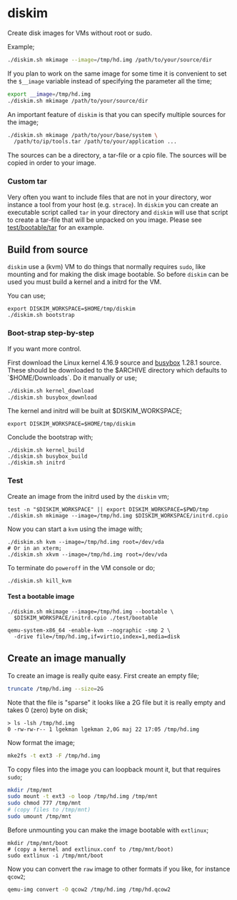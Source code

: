 # diskim

Create disk images for VMs without root or sudo.

Example;

```bash
./diskim.sh mkimage --image=/tmp/hd.img /path/to/your/source/dir
```

If you plan to work on the same image for some time it is convenient
to set the `$__image` variable instead of specifying the parameter all
the time;

```bash
export __image=/tmp/hd.img
./diskim.sh mkimage /path/to/your/source/dir
```

An important feature of `diskim` is that you can specify multiple
sources for the image;

```bash
./diskim.sh mkimage /path/to/your/base/system \
  /path/to/ip/tools.tar /path/to/your/application ...
```

The sources can be a directory, a tar-file or a cpio file. The sources
will be copied in order to your image.

### Custom tar

Very often you want to include files that are not in your directory,
wor instance a tool from your host (e.g. `strace`). In `diskim` you
can create an executable script called `tar` in your directory and
`diskim` will use that script to create a tar-file that will be
unpacked on you image. Please see
[test/bootable/tar](test/bootable/tar) for an example.


## Build from source

`diskim` use a (kvm) VM to do things that normally requires `sudo`,
like mounting and for making the disk image bootable. So before
`diskim` can be used you must build a kernel and a initrd for the VM.

You can use;

```
export DISKIM_WORKSPACE=$HOME/tmp/diskim
./diskim.sh bootstrap
```

### Boot-strap step-by-step

If you want more control.

First download the Linux kernel 4.16.9 source and
[busybox](https://busybox.net/) 1.28.1 source. These should be
downloaded to the $ARCHIVE directory which defaults to
`$HOME/Downloads`. Do it manually or use;

```bash
./diskim.sh kernel_download
./diskim.sh busybox_download
```

The kernel and initrd will be built at $DISKIM_WORKSPACE;

```
export DISKIM_WORKSPACE=$HOME/tmp/diskim
```

Conclude the bootstrap with;

```
./diskim.sh kernel_build
./diskim.sh busybox_build
./diskim.sh initrd
```


### Test

Create an image from the initrd used by the `diskim` vm;

```
test -n "$DISKIM_WORKSPACE" || export DISKIM_WORKSPACE=$PWD/tmp
./diskim.sh mkimage --image=/tmp/hd.img $DISKIM_WORKSPACE/initrd.cpio
```

Now you can start a `kvm` using the image with;

```
./diskim.sh kvm --image=/tmp/hd.img root=/dev/vda
# Or in an xterm;
./diskim.sh xkvm --image=/tmp/hd.img root=/dev/vda
```

To terminate do `poweroff` in the VM console or do;

```
./diskim.sh kill_kvm
```

#### Test a bootable image

```
./diskim.sh mkimage --image=/tmp/hd.img --bootable \
  $DISKIM_WORKSPACE/initrd.cpio ./test/bootable
```

```
qemu-system-x86_64 -enable-kvm --nographic -smp 2 \
  -drive file=/tmp/hd.img,if=virtio,index=1,media=disk
```


## Create an image manually

To create an image is really quite easy. First create an empty
file;

```bash
truncate /tmp/hd.img --size=2G
```

Note that the file is "sparse" it looks like a 2G file but it is
really empty and takes 0 (zero) byte on disk;

```
> ls -lsh /tmp/hd.img
0 -rw-rw-r-- 1 lgekman lgekman 2,0G maj 22 17:05 /tmp/hd.img
```

Now format the image;

```bash
mke2fs -t ext3 -F /tmp/hd.img
```

To copy files into the image you can loopback mount it, but that
requires `sudo`;

```bash
mkdir /tmp/mnt
sudo mount -t ext3 -o loop /tmp/hd.img /tmp/mnt
sudo chmod 777 /tmp/mnt
# (copy files to /tmp/mnt)
sudo umount /tmp/mnt
```

Before unmounting you can make the image bootable with `extlinux`;

```
mkdir /tmp/mnt/boot
# (copy a kernel and extlinux.conf to /tmp/mnt/boot)
sudo extlinux -i /tmp/mnt/boot
```

Now you can convert the `raw` image to other formats if you like, for
instance `qcow2`;

```bash
qemu-img convert -O qcow2 /tmp/hd.img /tmp/hd.qcow2
```


